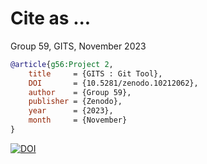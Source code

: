 # Cite as ...

Group 59,
GITS,
November 2023

```bibtex
@article{g56:Project 2,
	title 	  = {GITS : Git Tool},
	DOI 	  = {10.5281/zenodo.10212062},
	author    = {Group 59},
	publisher = {Zenodo},
	year      = {2023},
	month     = {November}
}
```
[![DOI](https://zenodo.org/badge/DOI/10.5281/zenodo.10212062.svg)](https://doi.org/10.5281/zenodo.10212062)
